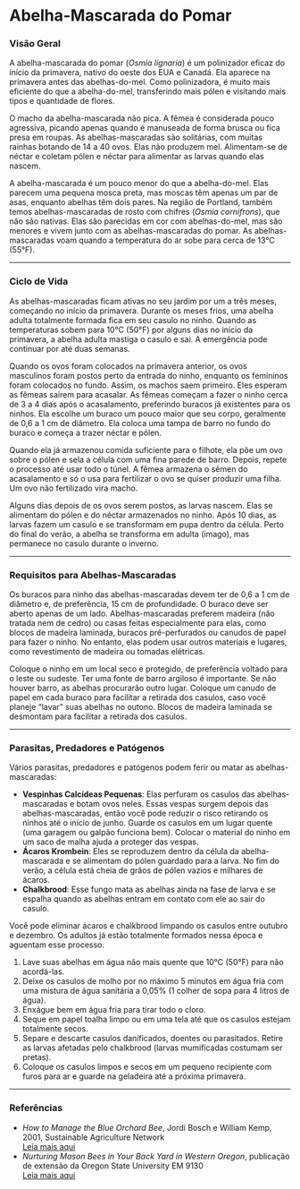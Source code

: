 # Abelha-Mascarada do Pomar

### Visão Geral

A abelha-mascarada do pomar (*Osmia lignaria*) é um polinizador eficaz do início da primavera, nativo do oeste dos EUA e Canadá. Ela aparece na primavera antes das abelhas-do-mel. Como polinizadora, é muito mais eficiente do que a abelha-do-mel, transferindo mais pólen e visitando mais tipos e quantidade de flores.

O macho da abelha-mascarada não pica. A fêmea é considerada pouco agressiva, picando apenas quando é manuseada de forma brusca ou fica presa em roupas. As abelhas-mascaradas são solitárias, com muitas rainhas botando de 14 a 40 ovos. Elas não produzem mel. Alimentam-se de néctar e coletam pólen e néctar para alimentar as larvas quando elas nascem.

A abelha-mascarada é um pouco menor do que a abelha-do-mel. Elas parecem uma pequena mosca preta, mas moscas têm apenas um par de asas, enquanto abelhas têm dois pares. Na região de Portland, também temos abelhas-mascaradas de rosto com chifres (*Osmia cornifrons*), que não são nativas. Elas são parecidas em cor com abelhas-do-mel, mas são menores e vivem junto com as abelhas-mascaradas do pomar. As abelhas-mascaradas voam quando a temperatura do ar sobe para cerca de 13°C (55°F).

---

### Ciclo de Vida

As abelhas-mascaradas ficam ativas no seu jardim por um a três meses, começando no início da primavera. Durante os meses frios, uma abelha adulta totalmente formada fica em seu casulo no ninho. Quando as temperaturas sobem para 10°C (50°F) por alguns dias no início da primavera, a abelha adulta mastiga o casulo e sai. A emergência pode continuar por até duas semanas.

Quando os ovos foram colocados na primavera anterior, os ovos masculinos foram postos perto da entrada do ninho, enquanto os femininos foram colocados no fundo. Assim, os machos saem primeiro. Eles esperam as fêmeas saírem para acasalar. As fêmeas começam a fazer o ninho cerca de 3 a 4 dias após o acasalamento, preferindo buracos já existentes para os ninhos. Ela escolhe um buraco um pouco maior que seu corpo, geralmente de 0,6 a 1 cm de diâmetro. Ela coloca uma tampa de barro no fundo do buraco e começa a trazer néctar e pólen.

Quando ela já armazenou comida suficiente para o filhote, ela põe um ovo sobre o pólen e sela a célula com uma fina parede de barro. Depois, repete o processo até usar todo o túnel. A fêmea armazena o sêmen do acasalamento e só o usa para fertilizar o ovo se quiser produzir uma filha. Um ovo não fertilizado vira macho.

Alguns dias depois de os ovos serem postos, as larvas nascem. Elas se alimentam do pólen e do néctar armazenados no ninho. Após 10 dias, as larvas fazem um casulo e se transformam em pupa dentro da célula. Perto do final do verão, a abelha se transforma em adulta (imago), mas permanece no casulo durante o inverno.

---

### Requisitos para Abelhas-Mascaradas

Os buracos para ninho das abelhas-mascaradas devem ter de 0,6 a 1 cm de diâmetro e, de preferência, 15 cm de profundidade. O buraco deve ser aberto apenas de um lado. Abelhas-mascaradas preferem madeira (não tratada nem de cedro) ou casas feitas especialmente para elas, como blocos de madeira laminada, buracos pré-perfurados ou canudos de papel para fazer o ninho. No entanto, elas podem usar outros materiais e lugares, como revestimento de madeira ou tomadas elétricas.

Coloque o ninho em um local seco e protegido, de preferência voltado para o leste ou sudeste. Ter uma fonte de barro argiloso é importante. Se não houver barro, as abelhas procurarão outro lugar. Coloque um canudo de papel em cada buraco para facilitar a retirada dos casulos, caso você planeje “lavar” suas abelhas no outono. Blocos de madeira laminada se desmontam para facilitar a retirada dos casulos.

---

### Parasitas, Predadores e Patógenos

Vários parasitas, predadores e patógenos podem ferir ou matar as abelhas-mascaradas:

- **Vespinhas Calcídeas Pequenas**: Elas perfuram os casulos das abelhas-mascaradas e botam ovos neles. Essas vespas surgem depois das abelhas-mascaradas, então você pode reduzir o risco retirando os ninhos até o início de junho. Guarde os casulos em um lugar quente (uma garagem ou galpão funciona bem). Colocar o material do ninho em um saco de malha ajuda a proteger das vespas.
- **Ácaros Krombein**: Eles se reproduzem dentro da célula da abelha-mascarada e se alimentam do pólen guardado para a larva. No fim do verão, a célula está cheia de grãos de pólen vazios e milhares de ácaros.
- **Chalkbrood**: Esse fungo mata as abelhas ainda na fase de larva e se espalha quando as abelhas entram em contato com ele ao sair do casulo.

Você pode eliminar ácaros e chalkbrood limpando os casulos entre outubro e dezembro. Os adultos já estão totalmente formados nessa época e aguentam esse processo.


1. Lave suas abelhas em água não mais quente que 10°C (50°F) para não acordá-las.
2. Deixe os casulos de molho por no máximo 5 minutos em água fria com uma mistura de água sanitária a 0,05% (1 colher de sopa para 4 litros de água).
3. Enxágue bem em água fria para tirar todo o cloro.
4. Seque em papel toalha limpo ou em uma tela até que os casulos estejam totalmente secos.
5. Separe e descarte casulos danificados, doentes ou parasitados. Retire as larvas afetadas pelo chalkbrood (larvas mumificadas costumam ser pretas).
6. Coloque os casulos limpos e secos em um pequeno recipiente com furos para ar e guarde na geladeira até a próxima primavera.

---

### Referências

- *How to Manage the Blue Orchard Bee*, Jordi Bosch e William Kemp, 2001, Sustainable Agriculture Network  
  [Leia mais aqui](https://www.sare.org/wpcontent/uploads/How_to_Manage_the_Blue_Orchard_Bee.pdf)
- *Nurturing Mason Bees in Your Back Yard in Western Oregon*, publicação de extensão da Oregon State University EM 9130  
  [Leia mais aqui](https://catalog.extension.oregonstate.edu/em9130)
